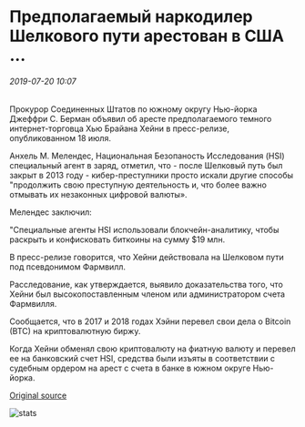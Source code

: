 # Предполагаемый наркодилер Шелкового пути арестован в США ...

###### 2019-07-20 10:07

Прокурор Соединенных Штатов по южному округу Нью-йорка Джеффри С. Берман объявил об аресте предполагаемого темного интернет-торговца Хью Брайана Хейни в пресс-релизе, опубликованном 18 июля.

Анхель М. Мелендес, Национальная Безопаность Исследования (HSI) специальный агент в заряд, отметил, что - после Шелковый путь был закрыт в 2013 году - кибер-преступники просто искали другие способы "продолжить свою преступную деятельность и, что более важно отмывать их незаконных цифровой валюты».

Мелендес заключил:

"Специальные агенты HSI использовали блокчейн-аналитику, чтобы раскрыть и конфисковать биткоины на сумму $19 млн.

В пресс-релизе говорится, что Хейни действовала на Шелковом пути под псевдонимом Фармвилл.

Расследование, как утверждается, выявило доказательства того, что Хейни был высокопоставленным членом или администратором счета Фармвилля.

Сообщается, что в 2017 и 2018 годах Хэйни перевел свои дела о Bitcoin (BTC) на криптовалютную биржу.

Когда Хейни обменял свою криптовалюту на фиатную валюту и перевел ее на банковский счет HSI, средства были изъяты в соответствии с судебным ордером на арест с счета в банке в южном округе Нью-йорка.

[Original source](https://cointelegraph.com/news/alleged-silk-road-drug-dealer-arrested-in-the-united-states)

![stats](https://c.statcounter.com/11760860/0/a89fa40b/1/ "stats")